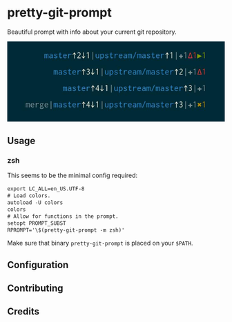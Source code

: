 # pretty-git-prompt

Beautiful prompt with info about your current git repository.

![Preview of pretty-git-prompt](/data/example.png)

## Usage

### zsh

This seems to be the minimal config required:

```shell
export LC_ALL=en_US.UTF-8
# Load colors.
autoload -U colors
colors
# Allow for functions in the prompt.
setopt PROMPT_SUBST
RPROMPT='\$(pretty-git-prompt -m zsh)'
```

Make sure that binary `pretty-git-prompt` is placed on your `$PATH`.


## Configuration

## Contributing

## Credits
